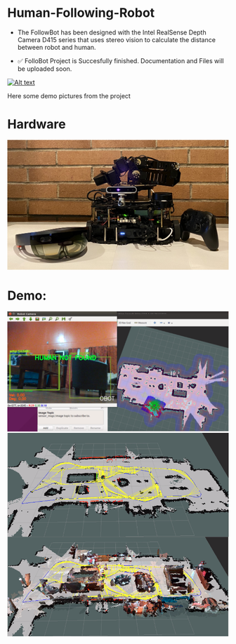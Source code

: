# Human-Following-Robot
* The FollowBot has been designed with the Intel RealSense Depth Camera D415 series that uses stereo vision to calculate the distance between robot and human. 

* ✅ FolloBot Project is Succesfully finished. Documentation and Files will be uploaded soon.

[![Alt text](https://i.ytimg.com/vi/cHKvVXOJTZ8/sddefault.jpg)](https://youtu.be/cHKvVXOJTZ8)

Here some demo pictures from the project
# Hardware
<img src="/followbot1.JPG" >

# Demo:
<img src="/follower_screen.png" > 
<img src="/3dmap_bigroom.png" > 

